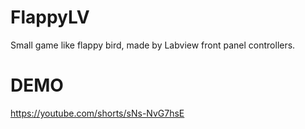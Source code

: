 # FlappyLV
Small game like flappy bird, made by Labview front panel controllers.  

# DEMO
https://youtube.com/shorts/sNs-NvG7hsE


